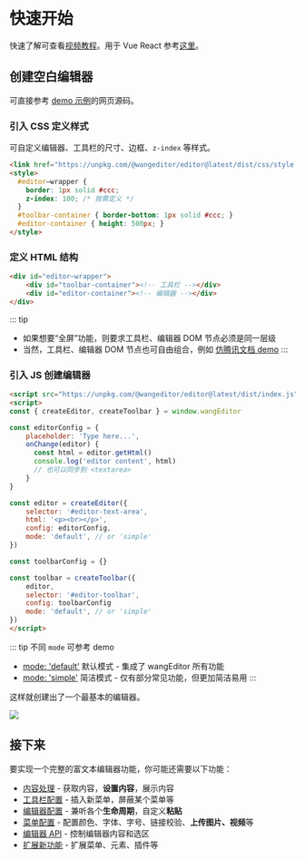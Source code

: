 # 快速开始

快速了解可查看[视频教程](/v5/video-course.html)。用于 Vue React 参考[这里](./for-frame.md)。

## 创建空白编辑器

可直接参考 [demo 示例](https://www.wangeditor.com/demo/)的网页源码。

### 引入 CSS 定义样式

可自定义编辑器、工具栏的尺寸、边框、`z-index` 等样式。

```html
<link href="https://unpkg.com/@wangeditor/editor@latest/dist/css/style.css" rel="stylesheet">
<style>
  #editor—wrapper {
    border: 1px solid #ccc;
    z-index: 100; /* 按需定义 */
  }
  #toolbar-container { border-bottom: 1px solid #ccc; }
  #editor-container { height: 500px; }
</style>
```

### 定义 HTML 结构

```html
<div id="editor—wrapper">
    <div id="toolbar-container"><!-- 工具栏 --></div>
    <div id="editor-container"><!-- 编辑器 --></div>
</div>
```

::: tip
- 如果想要“全屏”功能，则要求工具栏、编辑器 DOM 节点必须是同一层级
- 当然，工具栏、编辑器 DOM 节点也可自由组合，例如 [仿腾讯文档 demo](https://www.wangeditor.com/demo/like-qq-doc.html)
:::

### 引入 JS 创建编辑器

```html
<script src="https://unpkg.com/@wangeditor/editor@latest/dist/index.js"></script>
<script>
const { createEditor, createToolbar } = window.wangEditor

const editorConfig = {
    placeholder: 'Type here...',
    onChange(editor) {
      const html = editor.getHtml()
      console.log('editor content', html)
      // 也可以同步到 <textarea>
    }
}

const editor = createEditor({
    selector: '#editor-text-area',
    html: '<p><br></p>',
    config: editorConfig,
    mode: 'default', // or 'simple'
})

const toolbarConfig = {}

const toolbar = createToolbar({
    editor,
    selector: '#editor-toolbar',
    config: toolbarConfig
    mode: 'default', // or 'simple'
})
</script>
```

::: tip
不同 `mode` 可参考 demo
- [mode: 'default'](https://www.wangeditor.com/demo/index.html) 默认模式 - 集成了 wangEditor 所有功能
- [mode: 'simple'](https://www.wangeditor.com/demo/simple-mode.html) 简洁模式 - 仅有部分常见功能，但更加简洁易用
:::

这样就创建出了一个最基本的编辑器。

![](/image/editor.png)

## 接下来

要实现一个完整的富文本编辑器功能，你可能还需要以下功能：

- [内容处理](./content.md) - 获取内容，**设置内容**，展示内容
- [工具栏配置](./toolbar-config.md) - 插入新菜单，屏蔽某个菜单等
- [编辑器配置](./editor-config.md) - 兼听各个**生命周期**，自定义**粘贴**
- [菜单配置](./menu-config.md) - 配置颜色、字体、字号、链接校验、**上传图片、视频**等
- [编辑器 API](./API.md) - 控制编辑器内容和选区
- [扩展新功能](./development.md) - 扩展菜单、元素、插件等
